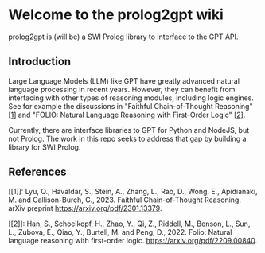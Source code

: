 # Welcome to the prolog2gpt wiki

prolog2gpt is (will be) a SWI Prolog library to interface to the GPT API.

## Introduction

Large Language Models (LLM) like GPT have greatly advanced natural language processing in recent years. However, they can benefit from interfacing with other types of reasoning modules, including logic engines. See for example the discussions in "Faithful Chain-of-Thought Reasoning" [[1]](#1) and "FOLIO: Natural Language Reasoning with First-Order Logic" [[2]](#2).

Currently, there are interface libraries to GPT for Python and NodeJS, but not Prolog. The work in this repo seeks to address that gap by building a library for SWI Prolog.


## References
[[1]]: Lyu, Q., Havaldar, S., Stein, A., Zhang, L., Rao, D., Wong, E., Apidianaki, M. and Callison-Burch, C., 2023. Faithful Chain-of-Thought Reasoning. arXiv preprint https://arxiv.org/pdf/2301.13379.

[[2]]: Han, S., Schoelkopf, H., Zhao, Y., Qi, Z., Riddell, M., Benson, L., Sun, L., Zubova, E., Qiao, Y., Burtell, M. and Peng, D., 2022. Folio: Natural language reasoning with first-order logic. https://arxiv.org/pdf/2209.00840.